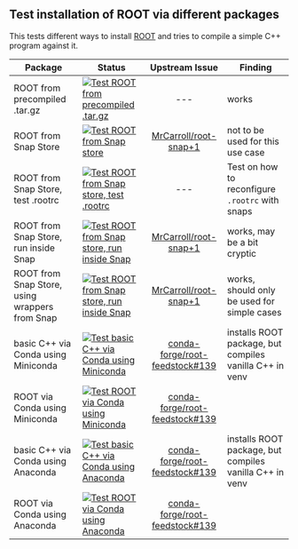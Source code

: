 ## Test installation of ROOT via different packages
This tests different ways to install [ROOT](https://root.cern.ch/) and tries to compile a simple C++ program against it.


| Package                               | Status        | Upstream Issue | Finding |
| ------------------------------------- | ------------- |:--------------:| ------- |
| ROOT from precompiled .tar.gz         | [![Test ROOT from precompiled .tar.gz](https://github.com/olifre/root-install-test/actions/workflows/test-precompiled-tar.yml/badge.svg)](https://github.com/olifre/root-install-test/actions/workflows/test-precompiled-tar.yml) | --- | works |
| ROOT from Snap Store                  | [![Test ROOT from Snap store](https://github.com/olifre/root-install-test/actions/workflows/test-snap.yml/badge.svg)](https://github.com/olifre/root-install-test/actions/workflows/test-snap.yml) | [MrCarroll/root-snap+1](https://github.com/MrCarroll/root-snap/issues/1) | not to be used for this use case |
| ROOT from Snap Store, test .rootrc    | [![Test ROOT from Snap store, test .rootrc](https://github.com/olifre/root-install-test/actions/workflows/test-snap-rootrc.yml/badge.svg)](https://github.com/olifre/root-install-test/actions/workflows/test-snap-rootrc.yml) | --- | Test on how to reconfigure `.rootrc` with snaps |
| ROOT from Snap Store, run inside Snap | [![Test ROOT from Snap store, run inside Snap](https://github.com/olifre/root-install-test/actions/workflows/test-snap-embedded.yml/badge.svg)](https://github.com/olifre/root-install-test/actions/workflows/test-snap-embedded.yml) | [MrCarroll/root-snap+1](https://github.com/MrCarroll/root-snap/issues/1) | works, may be a bit cryptic |
| ROOT from Snap Store, using wrappers from Snap | [![Test ROOT from Snap store, run inside Snap](https://github.com/olifre/root-install-test/actions/workflows/test-snap-wrappers.yml/badge.svg)](https://github.com/olifre/root-install-test/actions/workflows/test-snap-wrappers.yml) | [MrCarroll/root-snap+1](https://github.com/MrCarroll/root-snap/issues/1) | works, should only be used for simple cases |
| basic C++ via Conda using Miniconda   | [![Test basic C++ via Conda using Miniconda](https://github.com/olifre/root-install-test/actions/workflows/test-conda-miniconda-basiccpp.yml/badge.svg)](https://github.com/olifre/root-install-test/actions/workflows/test-conda-miniconda-basiccpp.yml) | [conda-forge/root-feedstock#139](https://github.com/conda-forge/root-feedstock/issues/139) | installs ROOT package, but compiles vanilla C++ in venv |
| ROOT via Conda using Miniconda        | [![Test ROOT via Conda using Miniconda](https://github.com/olifre/root-install-test/actions/workflows/test-conda-miniconda.yml/badge.svg)](https://github.com/olifre/root-install-test/actions/workflows/test-conda-miniconda.yml) | [conda-forge/root-feedstock#139](https://github.com/conda-forge/root-feedstock/issues/139) | |
| basic C++ via Conda using Anaconda    | [![Test basic C++ via Conda using Anaconda](https://github.com/olifre/root-install-test/actions/workflows/test-conda-anaconda-basiccpp.yml/badge.svg)](https://github.com/olifre/root-install-test/actions/workflows/test-conda-anaconda-basiccpp.yml) | [conda-forge/root-feedstock#139](https://github.com/conda-forge/root-feedstock/issues/139) | installs ROOT package, but compiles vanilla C++ in venv |
| ROOT via Conda using Anaconda         | [![Test ROOT via Conda using Anaconda](https://github.com/olifre/root-install-test/actions/workflows/test-conda-anaconda.yml/badge.svg)](https://github.com/olifre/root-install-test/actions/workflows/test-conda-anaconda.yml) | [conda-forge/root-feedstock#139](https://github.com/conda-forge/root-feedstock/issues/139) | |
